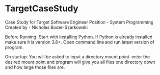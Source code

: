# TargetCaseStudy
Case Study for Target Software Engineer Position - System Programming
Created by - Nicholas Boder-Szarkowski

Before Running:
Start with installing Python.
If Python is already installed make sure it is version 3.8+.
Open command line and run latest version of program.

On startup:
You will be asked to input a directory mount point.
enter the desired mount point and program will give you all files one directory down and how large those files are.

